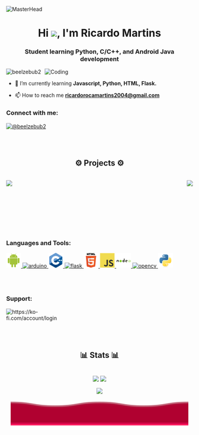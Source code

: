 ![MasterHead](https://i.imgur.com/c6YvgZJ.jpeg)
<h1 align="center">Hi <img src="https://media.giphy.com/media/hvRJCLFzcasrR4ia7z/giphy.gif" width="25">, I'm Ricardo Martins</h1>
<h3 align="center">Student learning Python, C/C++, and Android Java development</h3>
<img align="right" alt="Coding" width="400" src="https://github.com/Beelzebub2/Beelzebub2/blob/main/github_readme.gif">

<p align="left"> <img src="https://komarev.com/ghpvc/?username=beelzebub2&label=Profile%20views&color=0e75b6&style=flat" alt="beelzebub2" /> </p>

- 🌱 I’m currently learning **Javascript, Python, HTML, Flask.**

- 📫 How to reach me **ricardorocamartins2004@gmail.com**

<h3 align="left">Connect with me:</h3>
<p align="left">
<a href="https://www.youtube.com/@beelzebub2" target="blank"><img align="center" src="https://raw.githubusercontent.com/rahuldkjain/github-profile-readme-generator/master/src/images/icons/Social/youtube.svg" alt="@beelzebub2" height="30" width="40" /></a>
</p>
<br/><br/>
<h2 align="center">⚙️ Projects ⚙️</h2>
<br>
<div width="100%" align="center">
  <a align="left" href="https://github.com/Beelzebub2/BeelProxy" title="Proxy Scraper Repository"><img align="left" src="https://github-readme-stats.vercel.app/api/pin/?username=Beelzebub2&repo=BeelProxy&theme=react&border_color=61dafb&border_radius=10"></a>
  <a align="right" href="https://github.com/Beelzebub2/TwitchDiscordNotifications" title="Twitch Discord Notifications Repository"><img align="right" src="https://github-readme-stats.vercel.app/api/pin/?username=Beelzebub2&repo=TwitchDiscordNotifications&theme=react&border_color=61dafb&border_radius=10"></a>
</div>
<br/><br/><br/><br/><br/><br/>
<br/><br/>
</div>

<h3 align="left">Languages and Tools:</h3>
<p align="left">
  <a href="https://developer.android.com" target="_blank" rel="noreferrer">
    <img src="https://raw.githubusercontent.com/devicons/devicon/master/icons/android/android-plain.svg" alt="android" width="40" height="40"/>
  </a>
  <a href="https://www.arduino.cc/" target="_blank" rel="noreferrer">
    <img src="https://cdn.worldvectorlogo.com/logos/arduino-1.svg" alt="arduino" width="40" height="40"/>
  </a>
  <a href="https://www.w3schools.com/cpp/" target="_blank" rel="noreferrer">
    <img src="https://raw.githubusercontent.com/devicons/devicon/master/icons/cplusplus/cplusplus-original.svg" alt="cplusplus" width="40" height="40"/>
  </a>
  <a href="https://flask.palletsprojects.com/" target="_blank" rel="noreferrer">
    <img src="https://www.vectorlogo.zone/logos/pocoo_flask/pocoo_flask-icon.svg" alt="flask" width="40" height="40"/>
  </a>
  <a href="https://www.w3.org/html/" target="_blank" rel="noreferrer">
    <img src="https://raw.githubusercontent.com/devicons/devicon/master/icons/html5/html5-original-wordmark.svg" alt="html5" width="40" height="40"/>
  </a>
  <a href="https://developer.mozilla.org/en-US/docs/Web/JavaScript" target="_blank" rel="noreferrer">
    <img src="https://raw.githubusercontent.com/devicons/devicon/master/icons/javascript/javascript-original.svg" alt="javascript" width="40" height="40"/>
  </a>
  <a href="https://nodejs.org" target="_blank" rel="noreferrer">
    <img src="https://raw.githubusercontent.com/devicons/devicon/master/icons/nodejs/nodejs-original-wordmark.svg" alt="nodejs" width="40" height="40"/>
  </a>
  <a href="https://opencv.org/" target="_blank" rel="noreferrer">
    <img src="https://www.vectorlogo.zone/logos/opencv/opencv-icon.svg" alt="opencv" width="40" height="40"/>
  </a>
  <a href="https://www.python.org" target="_blank" rel="noreferrer">
    <img src="https://raw.githubusercontent.com/devicons/devicon/master/icons/python/python-original.svg" alt="python" width="40" height="40"/>
  </a>
</p>

<br/><br/>

<h3 align="left">Support:</h3>
<p><a href="https://ko-fi.com/beelzebub_uwu"> <img align="left" src="https://cdn.ko-fi.com/cdn/kofi3.png?v=3" height="50" width="210" alt="https://ko-fi.com/account/login" /></a></p><br><br>

<br/><br/>
<h2 align="center">📊 Stats 📊</h2>
<br>
<div width="100%" align="center">
<a align="left">
    <img
      height="150"
      src="https://github-readme-stats.vercel.app/api?username=Beelzebub2&count_private=true&show_icons=true&custom_title=Github%20Status&show=issues&theme=react&border_color=61dafb&border_radius=10"
    />
</a>

<a align="right">
  <img
      height="150"
      src="https://github-readme-stats.vercel.app/api/top-langs/?username=Beelzebub2&layout=compact&theme=react&border_color=61dafb&border_radius=10" />
</a>

<p align="center">
    <img
      height="250"
      src="https://github-readme-streak-stats.herokuapp.com?user=Beelzebub2&theme=react&hide_border=true&border_radius=15" />
</p>
<p align="center">
    <img src="https://github.com/Beelzebub2/Beelzebub2/blob/main/bottom.svg" alt="Github Stats" />
</p>
</br>
</div>


